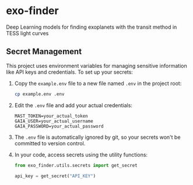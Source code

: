 # exo-finder
Deep Learning models for finding exoplanets with the transit method in TESS light curves

## Secret Management

This project uses environment variables for managing sensitive information like API keys and credentials. To set up your secrets:

1. Copy the `example.env` file to a new file named `.env` in the project root:
   ```bash
   cp example.env .env
   ```

2. Edit the `.env` file and add your actual credentials:
   ```
   MAST_TOKEN=your_actual_token
   GAIA_USER=your_actual_username
   GAIA_PASSWORD=your_actual_password
   ```

3. The `.env` file is automatically ignored by git, so your secrets won't be committed to version control.

4. In your code, access secrets using the utility functions:
   ```python
   from exo_finder.utils.secrets import get_secret
   
   api_key = get_secret("API_KEY")
   ```
